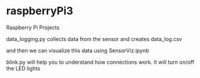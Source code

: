 # raspberryPi3
Raspberry Pi Projects

data_logging.py collects data from the sensor and creates data_log.csv

and then we can visualize this data using SensorViz.ipynb

blink.py will help you to understand how connections work. It will turn on/off the LED lights

